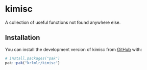 
<!-- README.md is generated from README.Rmd. Please edit that file -->

# kimisc

<!-- badges: start -->
<!-- badges: end -->

A collection of useful functions not found anywhere else.

## Installation

You can install the development version of kimisc from
[GitHub](https://github.com/) with:

``` r
# install.packages("pak")
pak::pak("krlmlr/kimisc")
```

